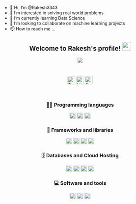 - 👋 Hi, I’m @Rakesh3343
- 👀 I’m interested in solving real world problems
- 🌱 I’m currently learning Data Science
- 💞️ I’m looking to collaborate on machine learning projects
- 📫 How to reach me ...

<!---
Rakesh3343/Rakesh3343 is a ✨ special ✨ repository because its `README.md` (this file) appears on your GitHub profile.
You can click the Preview link to take a look at your changes.

<!-- ![Rakesh3343](sri.gif) -->
<h2 align="center">
  Welcome to Rakesh's profile!
  <img src="https://media.giphy.com/media/hvRJCLFzcasrR4ia7z/giphy.gif" width="28">
</h2>

<p align="center">
  <a href="https://github.com/DenverCoder1/readme-typing-svg"><img src="https://readme-typing-svg.herokuapp.com/?lines=Data%20Scientist;Data%20Engineer;Machine%20Learning;Code%20|%20Eat%20|%20Sleep%20|%20Dream&font=Fira%20Code&center=true&width=440&height=45&color=bf002a&vCenter=true&size=22"></a>
</p>

<br>

<p align="center">
    <!--Twitter, LinkedIn, Hashnode, Kaggle -->
    <a href="https://twitter.com/rakesh_7_" target+"_blank" ><img alt="Twitter" src="https://img.shields.io/badge/Twitter-1DA1F2?style=for-the-badge&logo=twitter&logoColor=white" height="25em"></a> 
    <a href="https://www.linkedin.com/in/rakesh3343//" target+"_blank" ><img alt="LinkedIn" src="https://img.shields.io/badge/LinkedIn-0077B5?style=for-the-badge&logo=linkedin&logoColor=white" height="25em"></a> 
    <a href="uppalurirakesh@gmail.com" target+"_blank" ><img src="https://img.shields.io/badge/Gmail-D14836?style=for-the-badge&logo=gmail&logoColor=white" height="25em" alt="Email Me" title="Email Me"/></a>
    
</p>

<br>

<!-- <h2 align="center">
  My Tech Stack  
</h2> -->

<h3 align="center">
  👨‍💻 Programming languages 
</h3>

<p align='center'>
<!--Python,SQL, HTML, CSS -->
     <a href="https://www.python.org/" target+"_blank" ><img alt="Python" src="https://img.shields.io/badge/Python-FFD43B?style=for-the-badge&logo=python&logoColor=blue" height="20em"></a>
    <a href="https://www.w3schools.com/html/" target+"_blank" ><img alt="HTML" src="https://img.shields.io/badge/HTML5-E34F26?style=for-the-badge&logo=html5&logoColor=white" height="20em"></a>
    <a href="https://www.tutorialrepublic.com/css-tutorial/" target+"_blank" ><img alt="CSS" src="https://img.shields.io/badge/CSS3-1572B6?style=for-the-badge&logo=css3&logoColor=white" height="20em"></a
</p>

<h3 align="center">
🧰 Frameworks and libraries
</h3>

<p align="center">
<!-- Pandas, Numpy, Streamlit, Flask-->
    <a href="https://pandas.pydata.org/docs/getting_started/index.html" target+"_blank" ><img alt="Pandas" src="https://img.shields.io/badge/Pandas-2C2D72?style=for-the-badge&logo=pandas&logoColor=white" height="20em"></a>    
    <a href="https://numpy.org/" target+"_blank" ><img alt="Numpy" src="https://img.shields.io/badge/Numpy-777BB4?style=for-the-badge&logo=numpy&logoColor=white" height="20em"></a>
    <a href="https://streamlit.io/" target+"_blank" ><img alt="Streamlit" src="https://img.shields.io/badge/Streamlit-FF4B4B?style=for-the-badge&logo=Streamlit&logoColor=white" height="20em"></a>
    <a href="https://flask.palletsprojects.com/" target+"_blank" ><img alt="Flask" src="https://img.shields.io/badge/Flask-000000?style=for-the-badge&logo=flask&logoColor=white" height="20em"></a>
    
</p>

<h3 align="center">
🗄️ Databases and Cloud Hosting
</h3>

<p align="center">
<!--MySQL, Github, SQLite -->
    <a href="https://www.mysql.com/" target+"_blank" ><img alt="MySQL" src="https://img.shields.io/badge/MySQL-005C84?style=for-the-badge&logo=mysql&logoColor=white" height="20em"></a>
    <a href="https://github.com/" target+"_blank" ><img alt="Github" src="https://img.shields.io/badge/GitHub-100000?style=for-the-badge&logo=github&logoColor=white" height="20em"></a>
    <a href="https://www.docker.com/" target+"_blank" ><img alt="Docker" src="https://img.shields.io/badge/Docker-2CA5E0?style=for-the-badge&logo=docker&logoColor=white" height="20em"></a>
    <a href="https://www.sqlite.org/" target+"_blank" ><img alt="SQLite" src="https://img.shields.io/badge/SQLite-07405E?style=for-the-badge&logo=sqlite&logoColor=white" height="20em"></a>
   
</p>

<h3 align="center">
💻 Software and tools
</h3>

<p align="center">
<!-- Jupyter Notebooks, Visual Studio, Git  -->
    <a href="https://jupyter.org/" target+"_blank" ><img alt="JupyterNotebooks" src="https://img.shields.io/badge/Jupyter-F37626.svg?&style=for-the-badge&logo=Jupyter&logoColor=white" height="20em"></a>
    <a href="https://code.visualstudio.com/" target+"_blank" ><img alt="VisualStudio" src="https://img.shields.io/badge/Visual_Studio_Code-0078D4?style=for-the-badge&logo=visual%20studio%20code&logoColor=white" height="20em"></a>
    <a href="https://git-scm.com/" target+"_blank" ><img alt="Git" src="https://img.shields.io/badge/GIT-E44C30?style=for-the-badge&logo=git&logoColor=white" height="20em"></a>
   
</p>

<br>
        

